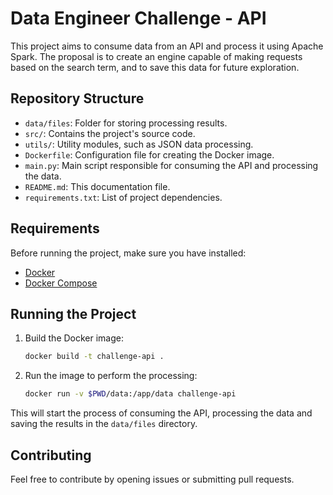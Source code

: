 # Data Engineer Challenge - API

This project aims to consume data from an API and process it using Apache Spark.
The proposal is to create an engine capable of making requests based on the search term, and to save this data for future exploration.

## Repository Structure

- `data/files`: Folder for storing processing results.
- `src/`: Contains the project's source code.
- `utils/`: Utility modules, such as JSON data processing.
- `Dockerfile`: Configuration file for creating the Docker image.
- `main.py`: Main script responsible for consuming the API and processing the data.
- `README.md`: This documentation file.
- `requirements.txt`: List of project dependencies.

## Requirements

Before running the project, make sure you have installed:
- [Docker](https://www.docker.com/)
- [Docker Compose](https://docs.docker.com/compose/)

## Running the Project

1. Build the Docker image:
    ```bash
   docker build -t challenge-api .
    ```

2. Run the image to perform the processing:
    ```bash
    docker run -v $PWD/data:/app/data challenge-api
    ```

This will start the process of consuming the API, processing the data and saving the results in the `data/files` directory.

## Contributing
Feel free to contribute by opening issues or submitting pull requests.